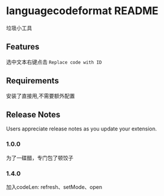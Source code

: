 # languagecodeformat README

垃圾小工具

## Features
选中文本右键点击 ``Replace code with ID``

## Requirements

安装了直接用,不需要额外配置

## Release Notes

Users appreciate release notes as you update your extension.

### 1.0.0

为了一碟醋，专门包了顿饺子

### 1.4.0

加入codeLen: refresh、setMode、open